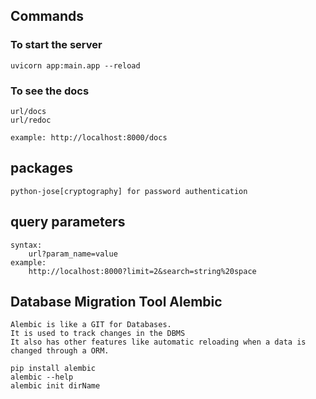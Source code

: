 ## Commands

### To start the server
    uvicorn app:main.app --reload

### To see the docs
    url/docs
    url/redoc

    example: http://localhost:8000/docs

## packages
    python-jose[cryptography] for password authentication

## query parameters
    syntax:
        url?param_name=value
    example:
        http://localhost:8000?limit=2&search=string%20space

## Database Migration Tool Alembic
    Alembic is like a GIT for Databases.
    It is used to track changes in the DBMS
    It also has other features like automatic reloading when a data is changed through a ORM.

    pip install alembic
    alembic --help
    alembic init dirName